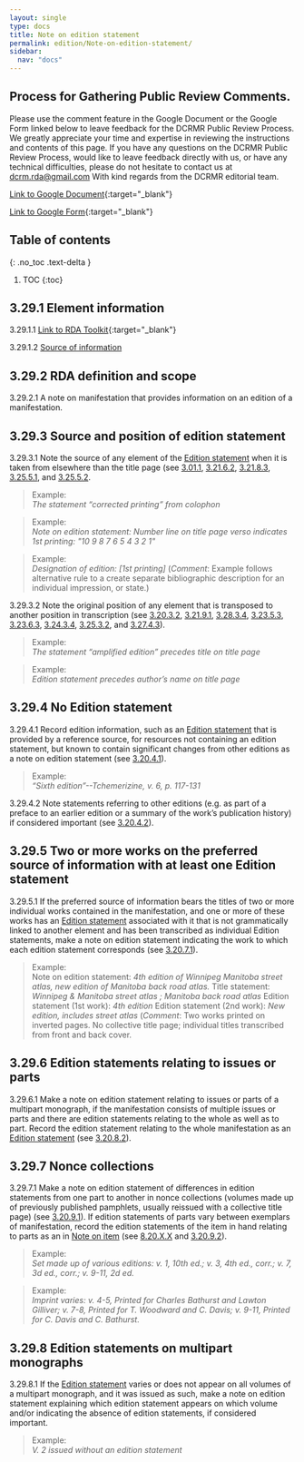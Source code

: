 ```yaml
---
layout: single
type: docs
title: Note on edition statement
permalink: edition/Note-on-edition-statement/
sidebar:
  nav: "docs"
---
```


## Process for Gathering Public Review Comments.
Please use the comment feature in the Google Document or the Google Form linked below to leave feedback for the DCRMR Public Review Process.  We greatly appreciate your time and expertise in reviewing the instructions and contents of this page.  If you have any questions on the DCRMR Public Review Process, would like to leave feedback directly with us, or have any technical difficulties, please do not hesitate to contact us at dcrm.rda@gmail.com  With kind regards from the DCRMR editorial team.

[Link to Google Document](https://docs.google.com/document/d/116MuEc6XRc7DE6kGh2bDVFzNY4JIPvmad89Y7exFD08/edit){:target="_blank"}

[Link to Google Form](https://docs.google.com/forms/d/e/1FAIpQLSdNtJkbY1mngdTcvCoB7zZcpaIuuKHvlbyiidP-QunDy14VcQ/viewform){:target="_blank"}

## Table of contents
{: .no_toc .text-delta }

1. TOC
{:toc}

## 3.29.1 Element information

<a name="3.29.1.1">3.29.1.1</a> [Link to RDA Toolkit](https://beta.rdatoolkit.org/Content/Index?externalId=en-US_ala-40901a24-c542-32e8-a8a1-da53f0082fdf){:target="_blank"}

<a name="3.29.1.2">3.29.1.2</a> [Source of information](/DCRMR/edition/)

## 3.29.2 RDA definition and scope

<a name="3.29.2.1">3.29.2.1</a> A note on manifestation that provides information on an edition of a manifestation.

## 3.29.3 Source and position of edition statement

<a name="3.29.3.1">3.29.3.1</a> Note the source of any element of the [Edition statement](/DCRMR/edition/Edition-statement/) when it is taken from elsewhere than the title page (see [3.01.1](/DCRMR/edition/#3.01.1), [3.21.6.2](/DCRMR/edition/Designation-of-edition/#3.21.6.2), [3.21.8.3](/DCRMR/edition/Designation-of-edition/#3.21.8.3), [3.25.5.1](/DCRMR/edition/Designation-of-named-revision-of-edition/#3.25.6.1), and [3.25.5.2]((/DCRMR/edition/Designation-of-named-revision-of-edition/#3.25.5.2)).

>Example:  
> <CITE>The statement “corrected printing” from colophon</CITE>

>Example:  
> <CITE>Note on edition statement: Number line on title page verso indicates 1st printing: "10 9 8 7 6 5 4 3 2 1"</CITE>  

>Example:  
><CITE>Designation of edition: [1st printing]</CITE>
>(*Comment*: Example follows alternative rule to a create separate bibliographic description for an individual impression, or state.)

<a name="3.29.3.2">3.29.3.2</a> Note the original position of any element that is transposed to another position in transcription (see [3.20.3.2](/DCRMR/edition/Edition-statement/#3.20.3.2), [3.21.9.1](/DCRMR/edition/Designation-of-edition/#3.21.9.1), [3.28.3.4](/DCRMR/edition/Parallel-statement-of-responsibility-relating-to-named-revision-of-edition/#3.28.3.4), [3.23.5.3](/DCRMR/edition/Statement-of-responsibility-relating-to-edition/#3.23.5.3), [3.23.6.3](/DCRMR/edition/Statement-of-responsibility-relating-to-edition/#3.23.6.3), [3.24.3.4](/DCRMR/edition/Parallel-statement-of-responsibility-relating-to-edition/#3.24.3.4), [3.25.3.2](/DCRMR/edition/Designation-of-named-revision-of-edition/#3.25.3.2), and [3.27.4.3](/DCRMR/edition/Statement-of-responsibility-relating-to-named-revision-of-edition/#3.27.4.3)).

>Example:  
> <CITE>The statement “amplified edition” precedes title on title page</CITE>

>Example:  
> <CITE>Edition statement precedes author’s name on title page</CITE>

## 3.29.4 No Edition statement

<a name="3.29.4.1">3.29.4.1</a> Record edition information, such as an [Edition statement](/DCRMR/edition/Edition-statement/) that is provided by a reference source, for resources not containing an edition statement, but known to contain significant changes from other editions as a note on edition statement (see [3.20.4.1](/DCRMR/edition/Edition-statement/#3.20.4.1)).

>Example:  
><CITE>“Sixth edition”--Tchemerizine, v. 6, p. 117-131</CITE>

<a name="3.29.4.2">3.29.4.2</a> Note statements referring to other editions (e.g. as part of a preface to an earlier edition or a summary of the work’s publication history) if considered important (see [3.20.4.2](/DCRMR/edition/Edition-statement/#3.20.4.2)).

## 3.29.5 Two or more works on the preferred source of information with at least one Edition statement

<a name="3.29.5.1">3.29.5.1</a> If the preferred source of information bears the titles of two or more individual works contained in the manifestation, and one or more of these works has an [Edition statement](/DCRMR/edition/Edition-statement/) associated with it that is not grammatically linked to another element and has been transcribed as individual Edition statements, make a note on edition statement indicating the work to which each edition statement corresponds (see [3.20.7.1](/DCRMR/edition/Edition-statement/#3.20.7.1)).

>Example:  
> Note on edition statement: <CITE>4th edition of Winnipeg Manitoba street atlas, new edition of Manitoba back road atlas. </CITE>
> Title statement: <CITE>Winnipeg & Manitoba street atlas ; Manitoba back road atlas</CITE>
> Edition statement (1st work): <CITE>4th edition</CITE> 
>Edition statement (2nd work): <CITE>New edition, includes street atlas</CITE>
>(*Comment*:  Two works printed on inverted pages. No collective title page; individual titles transcribed from front and back cover. 

## 3.29.6 Edition statements relating to issues or parts

<a name="3.29.6.1">3.29.6.1</a> Make a note on edition statement relating to issues or parts of a multipart monograph, if the manifestation consists of multiple issues or parts and there are edition statements relating to the whole as well as to part.  Record the edition statement relating to the whole manifestation as an [Edition statement](/DCRMR/edition/Edition-statement/) (see [3.20.8.2](/DCRMR/edition/Edition-statement/#3.20.8.2)).

## 3.29.7 Nonce collections

<a name="3.29.7.1">3.29.7.1</a> Make a note on edition statement of differences in edition statements from one part to another in nonce collections (volumes made up of previously published pamphlets, usually reissued with a collective title page) (see [3.20.9.1](/DCRMR/edition/Edition-statement/#3.20.9.1)).  If edition statements of parts vary between exemplars of manifestation, record the edition statements of the item in hand relating to parts as an in [Note on item](/DCRMR/notes-on-items/Note-on-item/) (see [8.20.X.X](/DCRMR/notes-on-items/Note-on-item/#8.20.X.X) and [3.20.9.2](/DCRMR/edition/Edition-statement/#3.20.9.2)).

>Example:  
> <CITE>Set made up of various editions: v. 1, 10th ed.; v. 3, 4th ed., corr.; v. 7, 3d ed., corr.; v. 9-11, 2d ed.</CITE>

>Example:  
> <CITE>Imprint varies: v. 4-5, Printed for Charles Bathurst and Lawton Gilliver; v. 7-8, Printed for T. Woodward and C. Davis; v. 9-11, Printed for C. Davis and C. Bathurst.</CITE>

## 3.29.8 Edition statements on multipart monographs

<a name="3.29.8.1">3.29.8.1</a> If the [Edition statement](/DCRMR/edition/Edition-statement/) varies or does not appear on all volumes of a multipart monograph, and it was issued as such, make a note on edition statement explaining which edition statement appears on which volume and/or indicating the absence of edition statements, if considered important.

>Example:  
> <CITE>V. 2 issued without an edition statement</CITE>